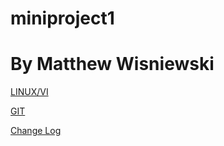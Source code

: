 # miniproject1
  # By Matthew Wisniewski
[LINUX/VI](/vi.md)

[GIT](/git.md)

[Change Log](/changelog.md)

